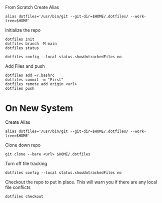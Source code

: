 From Scratch
Create Alias
```
alias dotfiles='/usr/bin/git --git-dir=$HOME/.dotfiles/ --work-tree=$HOME'
```

Initialize the repo
```
dotfiles init
dotfiles branch -M main
dotfiles status

dotfiles config --local status.showUntrackedFiles no

```

Add Files and push
```
dotfiles add ~/.bashrc
dotfiles commit -m "First"
dotfiles remote add origin <url>
dotfiles push
```
# On New System
Create Alias
```
alias dotfiles='/usr/bin/git --git-dir=$HOME/.dotfiles/ --work-tree=$HOME'
```


Clone down repo
```
git clone --bare <url> $HOME/.dotfiles
```

Turn off file tracking
```
dotfiles config --local status.showUntrackedFiles no
```

Checkout the repo to put in place. This will warn you if there are any local file conflicts
```
dotfiles checkout
```

